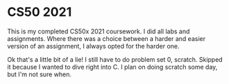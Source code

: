 # CS50 2021
This is my completed CS50x 2021 coursework. I did all labs and assignments.  Where there was a choice between a harder and easier version of an assignment, I always opted for the harder one. 

Ok that's a little bit of a lie! I still have to do problem set 0, scratch.  Skipped it because I wanted to dive right into C.  I plan on doing scratch some day, but I'm not sure when.
